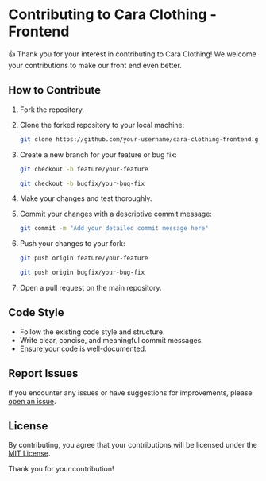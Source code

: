 # Contributing to Cara Clothing - Frontend

👍 Thank you for your interest in contributing to Cara Clothing! We welcome your contributions to make our front end even better.

## How to Contribute

1. Fork the repository.

2. Clone the forked repository to your local machine:

    ```bash
    git clone https://github.com/your-username/cara-clothing-frontend.git
    ```

3. Create a new branch for your feature or bug fix:

    ```bash
    git checkout -b feature/your-feature
    ```

    ```bash
    git checkout -b bugfix/your-bug-fix
    ```

4. Make your changes and test thoroughly.

5. Commit your changes with a descriptive commit message:

    ```bash
    git commit -m "Add your detailed commit message here"
    ```

6. Push your changes to your fork:

    ```bash
    git push origin feature/your-feature
    ```

    ```bash
    git push origin bugfix/your-bug-fix
    ```

7. Open a pull request on the main repository.

## Code Style

- Follow the existing code style and structure.
- Write clear, concise, and meaningful commit messages.
- Ensure your code is well-documented.

## Report Issues

If you encounter any issues or have suggestions for improvements, please [open an issue](https://github.com/your-username/cara-clothing-frontend/issues).

## License

By contributing, you agree that your contributions will be licensed under the [MIT License](LICENSE).

Thank you for your contribution!
